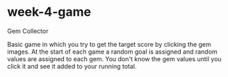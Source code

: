 # week-4-game
Gem Collector 

Basic game in which you try to get the target score by clicking the gem images. At the start
of each game a random goal is assigned and random values are assigned to each gem. You don't 
know the gem values until you click it and see it added to your running total.
